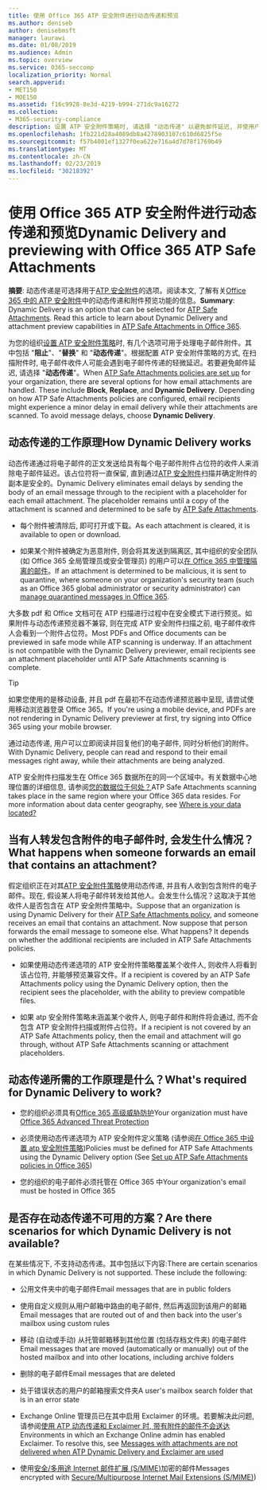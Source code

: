 ```yaml
---
title: 使用 Office 365 ATP 安全附件进行动态传递和预览
ms.author: deniseb
author: denisebmsft
manager: laurawi
ms.date: 01/08/2019
ms.audience: Admin
ms.topic: overview
ms.service: O365-seccomp
localization_priority: Normal
search.appverid:
- MET150
- MOE150
ms.assetid: f16c9928-8e3d-4219-b994-271dc9a16272
ms.collection:
- M365-security-compliance
description: 设置 ATP 安全附件策略时, 请选择 "动态传递" 以避免邮件延迟, 并使用户能够预览正在扫描的附件。
ms.openlocfilehash: 1fb221d28a4089db8a4278903107c610d6825f5e
ms.sourcegitcommit: f57b4001ef1327f0ea622e716a4d7d78f1769b49
ms.translationtype: MT
ms.contentlocale: zh-CN
ms.lasthandoff: 02/23/2019
ms.locfileid: "30218392"
---
```

# <a name="dynamic-delivery-and-previewing-with-office-365-atp-safe-attachments"></a><span data-ttu-id="05fe7-103">使用 Office 365 ATP 安全附件进行动态传递和预览</span><span class="sxs-lookup"><span data-stu-id="05fe7-103">Dynamic Delivery and previewing with Office 365 ATP Safe Attachments</span></span>

<span data-ttu-id="05fe7-p101">**摘要**: 动态传递是可选择用于[ATP 安全附件](atp-safe-attachments.md)的选项。阅读本文, 了解有关[Office 365 中的 ATP 安全附件](atp-safe-attachments.md)中的动态传递和附件预览功能的信息。</span><span class="sxs-lookup"><span data-stu-id="05fe7-p101">**Summary**: Dynamic Delivery is an option that can be selected for [ATP Safe Attachments](atp-safe-attachments.md). Read this article to learn about Dynamic Delivery and attachment preview capabilities in [ATP Safe Attachments in Office 365](atp-safe-attachments.md).</span></span>

<span data-ttu-id="05fe7-p102">为您的组织[设置 ATP 安全附件策略](set-up-atp-safe-attachments-policies.md)时, 有几个选项可用于处理电子邮件附件。其中包括 "**阻止**"、"**替换**" 和 "**动态传递**"。根据配置 ATP 安全附件策略的方式, 在扫描附件时, 电子邮件收件人可能会遇到电子邮件传递的轻微延迟。若要避免邮件延迟, 请选择 "**动态传递**"。</span><span class="sxs-lookup"><span data-stu-id="05fe7-p102">When [ATP Safe Attachments policies are set up](set-up-atp-safe-attachments-policies.md) for your organization, there are several options for how email attachments are handled. These include **Block**, **Replace**, and **Dynamic Delivery**. Depending on how ATP Safe Attachments policies are configured, email recipients might experience a minor delay in email delivery while their attachments are scanned. To avoid message delays, choose **Dynamic Delivery**.</span></span>
  
## <a name="how-dynamic-delivery-works"></a><span data-ttu-id="05fe7-110">动态传递的工作原理</span><span class="sxs-lookup"><span data-stu-id="05fe7-110">How Dynamic Delivery works</span></span>
  
<span data-ttu-id="05fe7-p103">动态传递通过将电子邮件的正文发送给具有每个电子邮件附件占位符的收件人来消除电子邮件延迟。该占位符将一直保留, 直到通过[ATP 安全附件](atp-safe-attachments.md)扫描并确定附件的副本是安全的。</span><span class="sxs-lookup"><span data-stu-id="05fe7-p103">Dynamic Delivery eliminates email delays by sending the body of an email message through to the recipient with a placeholder for each email attachment. The placeholder remains until a copy of the attachment is scanned and determined to be safe by [ATP Safe Attachments](atp-safe-attachments.md).</span></span> 

- <span data-ttu-id="05fe7-113">每个附件被清除后, 即可打开或下载。</span><span class="sxs-lookup"><span data-stu-id="05fe7-113">As each attachment is cleared, it is available to open or download.</span></span> 

- <span data-ttu-id="05fe7-114">如果某个附件被确定为恶意附件, 则会将其发送到隔离区, 其中组织的安全团队 (如 Office 365 全局管理员或安全管理员) 的用户可以[在 Office 365 中管理隔离的邮件](manage-quarantined-messages-and-files.md)。</span><span class="sxs-lookup"><span data-stu-id="05fe7-114">If an attachment is determined to be malicious, it is sent to quarantine, where someone on your organization's security team (such as an Office 365 global administrator or security administrator) can [manage quarantined messages in Office 365](manage-quarantined-messages-and-files.md).</span></span>

<span data-ttu-id="05fe7-p104">大多数 pdf 和 Office 文档可在 ATP 扫描进行过程中在安全模式下进行预览。如果附件与动态传递预览器不兼容, 则在完成 ATP 安全附件扫描之前, 电子邮件收件人会看到一个附件占位符。</span><span class="sxs-lookup"><span data-stu-id="05fe7-p104">Most PDFs and Office documents can be previewed in safe mode while ATP scanning is underway. If an attachment is not compatible with the Dynamic Delivery previewer, email recipients see an attachment placeholder until ATP Safe Attachments scanning is complete.</span></span>

> [!TIP]
> <span data-ttu-id="05fe7-117">如果您使用的是移动设备, 并且 pdf 在最初不在动态传递预览器中呈现, 请尝试使用移动浏览器登录 Office 365。</span><span class="sxs-lookup"><span data-stu-id="05fe7-117">If you're using a mobile device, and PDFs are not rendering in Dynamic Delivery previewer at first, try signing into Office 365 using your mobile browser.</span></span>

<span data-ttu-id="05fe7-118">通过动态传递, 用户可以立即阅读并回复他们的电子邮件, 同时分析他们的附件。</span><span class="sxs-lookup"><span data-stu-id="05fe7-118">With Dynamic Delivery, people can read and respond to their email messages right away, while their attachments are being analyzed.</span></span> 

<span data-ttu-id="05fe7-p105">ATP 安全附件扫描发生在 Office 365 数据所在的同一个区域中。有关数据中心地理位置的详细信息, 请参阅[您的数据位于何处？](https://products.office.com/where-is-your-data-located?geo=All)</span><span class="sxs-lookup"><span data-stu-id="05fe7-p105">ATP Safe Attachments scanning takes place in the same region where your Office 365 data resides. For more information about data center geography, see [Where is your data located?](https://products.office.com/where-is-your-data-located?geo=All)</span></span> 
  
## <a name="what-happens-when-someone-forwards-an-email-that-contains-an-attachment"></a><span data-ttu-id="05fe7-121">当有人转发包含附件的电子邮件时, 会发生什么情况？</span><span class="sxs-lookup"><span data-stu-id="05fe7-121">What happens when someone forwards an email that contains an attachment?</span></span>

<span data-ttu-id="05fe7-p106">假定组织正在对其[ATP 安全附件策略](set-up-atp-safe-attachments-policies.md)使用动态传递, 并且有人收到包含附件的电子邮件。现在, 假设某人将电子邮件转发给其他人。会发生什么情况？这取决于其他收件人是否包含在 ATP 安全附件策略中。</span><span class="sxs-lookup"><span data-stu-id="05fe7-p106">Suppose that an organization is using Dynamic Delivery for their [ATP Safe Attachments policy](set-up-atp-safe-attachments-policies.md), and someone receives an email that contains an attachment. Now suppose that person forwards the email message to someone else. What happens? It depends on whether the additional recipients are included in ATP Safe Attachments policies.</span></span>
  
- <span data-ttu-id="05fe7-126">如果使用动态传递选项的 ATP 安全附件策略覆盖某个收件人, 则收件人将看到该占位符, 并能够预览兼容文件。</span><span class="sxs-lookup"><span data-stu-id="05fe7-126">If a recipient is covered by an ATP Safe Attachments policy using the Dynamic Delivery option, then the recipient sees the placeholder, with the ability to preview compatible files.</span></span>
    
- <span data-ttu-id="05fe7-127">如果 atp 安全附件策略未涵盖某个收件人, 则电子邮件和附件将会通过, 而不会包含 ATP 安全附件扫描或附件占位符。</span><span class="sxs-lookup"><span data-stu-id="05fe7-127">If a recipient is not covered by an ATP Safe Attachments policy, then the email and attachment will go through, without ATP Safe Attachments scanning or attachment placeholders.</span></span>
    
## <a name="whats-required-for-dynamic-delivery-to-work"></a><span data-ttu-id="05fe7-128">动态传递所需的工作原理是什么？</span><span class="sxs-lookup"><span data-stu-id="05fe7-128">What's required for Dynamic Delivery to work?</span></span>

- <span data-ttu-id="05fe7-129">您的组织必须具有[Office 365 高级威胁防护](office-365-atp.md)</span><span class="sxs-lookup"><span data-stu-id="05fe7-129">Your organization must have [Office 365 Advanced Threat Protection](office-365-atp.md)</span></span>
    
- <span data-ttu-id="05fe7-130">必须使用动态传递选项为 ATP 安全附件定义策略 (请参阅[在 Office 365 中设置 atp 安全附件策略](set-up-atp-safe-attachments-policies.md))</span><span class="sxs-lookup"><span data-stu-id="05fe7-130">Policies must be defined for ATP Safe Attachments using the Dynamic Delivery option (See [Set up ATP Safe Attachments policies in Office 365](set-up-atp-safe-attachments-policies.md))</span></span>
    
- <span data-ttu-id="05fe7-131">您的组织的电子邮件必须托管在 Office 365 中</span><span class="sxs-lookup"><span data-stu-id="05fe7-131">Your organization's email must be hosted in Office 365</span></span>
    
## <a name="are-there-scenarios-for-which-dynamic-delivery-is-not-available"></a><span data-ttu-id="05fe7-132">是否存在动态传递不可用的方案？</span><span class="sxs-lookup"><span data-stu-id="05fe7-132">Are there scenarios for which Dynamic Delivery is not available?</span></span>

<span data-ttu-id="05fe7-p107">在某些情况下, 不支持动态传递。其中包括以下内容:</span><span class="sxs-lookup"><span data-stu-id="05fe7-p107">There are certain scenarios in which Dynamic Delivery is not supported. These include the following:</span></span>
  
- <span data-ttu-id="05fe7-135">公用文件夹中的电子邮件</span><span class="sxs-lookup"><span data-stu-id="05fe7-135">Email messages that are in public folders</span></span>
    
- <span data-ttu-id="05fe7-136">使用自定义规则从用户邮箱中路由的电子邮件, 然后再返回到该用户的邮箱</span><span class="sxs-lookup"><span data-stu-id="05fe7-136">Email messages that are routed out of and then back into the user's mailbox using custom rules</span></span>
    
- <span data-ttu-id="05fe7-137">移动 (自动或手动) 从托管邮箱移到其他位置 (包括存档文件夹) 的电子邮件</span><span class="sxs-lookup"><span data-stu-id="05fe7-137">Email messages that are moved (automatically or manually) out of the hosted mailbox and into other locations, including archive folders</span></span>
    
- <span data-ttu-id="05fe7-138">删除的电子邮件</span><span class="sxs-lookup"><span data-stu-id="05fe7-138">Email messages that are deleted</span></span>
    
- <span data-ttu-id="05fe7-139">处于错误状态的用户的邮箱搜索文件夹</span><span class="sxs-lookup"><span data-stu-id="05fe7-139">A user's mailbox search folder that is in an error state</span></span>
    
- <span data-ttu-id="05fe7-p108">Exchange Online 管理员已在其中启用 Exclaimer 的环境。若要解决此问题, 请参阅[使用 ATP 动态传递和 Exclaimer 时, 带有附件的邮件不会送达](https://support.microsoft.com/help/4014438/messages-with-attachments-are-not-delivered-when-atp-dynamic-delivery)</span><span class="sxs-lookup"><span data-stu-id="05fe7-p108">Environments in which an Exchange Online admin has enabled Exclaimer. To resolve this, see [Messages with attachments are not delivered when ATP Dynamic Delivery and Exclaimer are used](https://support.microsoft.com/help/4014438/messages-with-attachments-are-not-delivered-when-atp-dynamic-delivery)</span></span>

- <span data-ttu-id="05fe7-142">使用[安全/多用途 Internet 邮件扩展 (S/MIME)](s-mime-for-message-signing-and-encryption.md)加密的邮件</span><span class="sxs-lookup"><span data-stu-id="05fe7-142">Messages encrypted with [Secure/Multipurpose Internet Mail Extensions (S/MIME)](s-mime-for-message-signing-and-encryption.md))</span></span>

